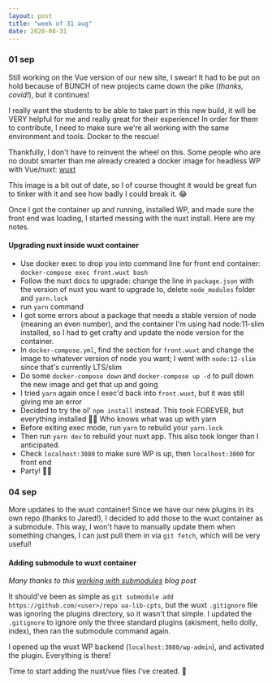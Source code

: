 ```yaml
---
layout: post
title: "week of 31 aug"
date: 2020-08-31
---
```


### 01 sep

Still working on the Vue version of our new site, I swear! It had to be put on hold because of BUNCH of new projects came down the pike (*thanks, covid!*), but it continues!

I really want the students to be able to take part in this new build, it will be VERY helpful for me and really great for their experience! In order for them to contribute, I need to make sure we're all working with the same environment and tools. Docker to the rescue!

Thankfully, I don't have to reinvent the wheel on this. Some people who are no doubt smarter than me already created a docker image for headless WP with Vue/nuxt: [wuxt](https://github.com/northosts/wuxt)

This image is a bit out of date, so I of course thought it would be great fun to tinker with it and see how badly I could break it. :joy:

Once I got the container up and running, installed WP, and made sure the front end was loading, I started messing with the nuxt install. Here are my notes.

#### Upgrading nuxt inside wuxt container

- Use docker exec to drop you into command line for front end container: `docker-compose exec front.wuxt bash`
- Follow the nuxt docs to upgrade: change the line in `package.json` with the version of nuxt you want to upgrade to, delete `node_modules` folder and `yarn.lock`
- run `yarn` command
- I got some errors about a package that needs a stable version of node (meaning an even number), and the container I'm using had node:11-slim installed, so I had to get crafty and update the node version for the container.
- In `docker-compose.yml`, find the section for `front.wuxt` and change the image to whatever version of node you want; I went with `node:12-slim` since that's currently LTS/slim
- Do some `docker-compose down` and `docker-compose up -d` to pull down the new image and get that up and going
- I tried `yarn` again once I exec'd back into `front.wuxt`, but it was still giving me an error
- Decided to try the ol' `npm install` instead. This took FOREVER, but everything installed :woman_shrugging: Who knows what was up with yarn
- Before exiting exec mode, run `yarn` to rebuild your `yarn.lock` 
- Then run `yarn dev` to rebuild your nuxt app. This also took longer than I anticipated.
- Check `localhost:3080` to make sure WP is up, then `localhost:3000` for front end
- Party! :tada::tada:

### 04 sep

More updates to the wuxt container! Since we have our new plugins in its own repo (thanks to Jared!), I decided to add those to the wuxt container as a submodule. This way, I won't have to manually update them when something changes, I can just pull them in via `git fetch`, which will be very useful!

#### Adding submodule to wuxt container

*Many thanks to this [working with submodules](https://github.blog/2016-02-01-working-with-submodules/) blog post*

It should've been as simple as `git submodule add https://github.com/<user>/repo ua-lib-cpts`, but the wuxt `.gitignore` file was ignoring the plugins directory, so it wasn't that simple. I updated the `.gitignore` to ignore only the three standard plugins (akisment, hello dolly, index), then ran the submodule command again. 

I opened up the wuxt WP backend (`localhost:3080/wp-admin`), and activated the plugin. Everything is there!

Time to start adding the nuxt/vue files I've created. :tada:
